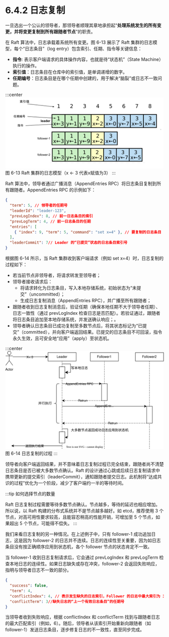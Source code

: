 # 6.4.2 日志复制

一旦选出一个公认的领导者，那领导者顺理其章地承担起“**处理系统发生的所有变更，并将变更复制到所有跟随者节点**”的职责。

在 Raft 算法中，日志承载着系统所有变更。图 6-13 展示了 Raft 集群的日志模型，每个“日志条目”（log entry）包含索引、任期、指令等关键信息：

- **指令**: 表示客户端请求的具体操作内容，也就是待“状态机”（State Machine）执行的操作。
- **索引值**：日志条目在仓库中的索引值，是单调递增的数字。
- **任期编号**：日志条目是在哪个任期中创建的，用于解决“脑裂”或日志不一致问题。

:::center
  ![](../assets/raft-log.svg) <br/>
 图 6-13 Raft 集群的日志模型（x ← 3 代表x赋值为3）
:::

Raft 算法中，领导者通过广播消息（AppendEntries RPC）将日志条目复制到所有跟随者。AppendEntries RPC 的示例如下：
```json
{
  "term": 5, // 领导者的任期号
  "leaderId": "leader-123",
  "prevLogIndex": 8, // 前一日志条目的索引
  "prevLogTerm": 4, // 前一日志条目的任期
  "entries": [
    { "index": 9, "term": 5, "command": "set x=4" }, // 要复制的日志条目
  ],
  "leaderCommit": 7// Leader 的“已提交”状态的日志条目索引号
}
```

根据图 6-14 所示，当 Raft 集群收到客户端请求（例如 set x=4）时，日志复制的过程如下：

- 若当前节点非领导者，将请求转发至领导者；
- 领导者接收请求后：
  - 将请求转化为日志条目，写入本地存储系统，初始状态为“未提交”（uncommitted）；
  - 生成日志复制消息（AppendEntries RPC），并广播至所有跟随者；
- 跟随者收到日志复制消息后，验证任期（确保本地任期不大于领导者任期）、日志一致性（通过 prevLogIndex 检查日志是否匹配）。若验证通过，跟随者将日志条目追加至本地存储系统，并发送确认响应；。
- 领导者确认日志条目已成功复制至多数节点后，将其状态标记为“已提交”（committed），并向客户端返回结果。已提交的日志条目不可回滚，指令永久生效，且可安全地“应用”（apply）至状态机。

:::center
  ![](../assets/raft-append-entries.svg) <br/>
 图 6-14 日志复制的过程
:::


领导者向客户端返回结果，并不意味着日志复制过程已完全结束，跟随者尚不清楚日志条目是否已被大多数节点确认。Raft 的设计通过心跳或后续日志复制请求中携带更新的提交索引（leaderCommit），通知跟随者提交日志。此机制将“达成共识的过程”优化为一个阶段，减少了客户端约一半的等待时间。


:::tip 如何选择节点的数量

Raft 日志复制过程需要等待多数节点确认。节点越多，等待的延迟也相应增加。所以说，以 Raft 构建的分布式系统并不是节点越多越好。如 etcd，推荐使用 3 个节点，对高可用性要求较高，且能容忍稍高的性能开销，可增加至 5 个节点，如果超出 5 个节点，可能得不偿失。
:::

我们来看日志复制的另一种情况。在上述例子中，只有 follower-1 成功追加日志，这是因为 follower-2 的日志并不连续。日志的连续性至关重要，因为如日志条目没有按正确顺序应用到状态机，各个 follower 节点的状态肯定不一致。

当 follower-1 收到日志复制请求后，它会通过 prevLogIndex 和 prevLogTerm 检查本地日志的连续性。如果日志缺失或存在冲突，follower-2 会返回失败响应，指明与领导者日志不一致的部分。

```json
{
  "success": false,
  "term": 4,
  "conflictIndex": 4, // 表示发生缺失的日志索引，Follower 的日志中最大索引为 3，所以缺失的索引是 4。
  "conflictTerm": 3//缺失日志的“上一个有效日志条目”的任期号
}
```
当领导者收到失败响应，根据 conflictIndex 和 conflictTerm 找到与跟随者日志的最大匹配索引（例如，6）。随后，领导者从该索引开始重新向跟随者（如 follower-1）发送日志条目，逐步修复日志的不一致性，直至同步完成。